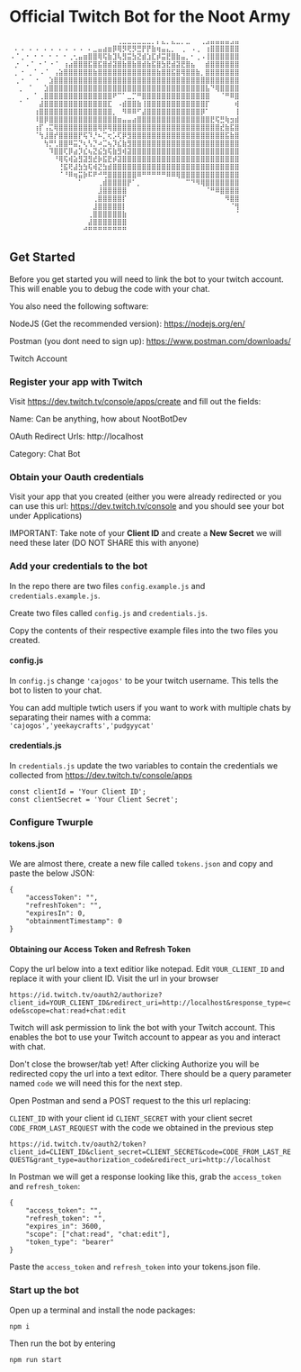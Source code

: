 # Official Twitch Bot for the Noot Army
<!-- language: lang-none -->
```
⠀⠀⠀⠀⠀⠀⠀⠀⠀⠀⠀⠀⠀⠀⠀⠀⠀⠀⠀⠀⠀⠀⢀⣀⣀⣀⣀⣀⣀⡀⡄⣄⡀⣄⣀⡀⣀⠀⠀⢀⣠⣤⣤⣤⣤⣠⣤
⠀⠄⠠⠀⠄⠠⠀⠄⠠⠀⠄⠠⠀⠄⠠⠀⠄⣀⣤⣴⣶⡿⢿⡻⢟⡻⣛⡟⡟⣷⢶⣤⣄⡀⠀⢀⠀⠠⢀⠀⢰⣿⣿⣿⣿⣿⣿
⠠⠈⢀⠐⠀⠂⠐⠀⠂⠐⠀⠂⢀⢂⣤⣶⣿⣿⢿⢯⣷⣹⢧⣻⣭⣳⣝⣾⣱⣏⡾⣭⣟⣿⣷⣤⡀⠂⢀⠠⢸⣿⣿⣿⣿⣿⣿
⠀⡐⠀⠠⠈⠀⠂⠁⠐⠈⠀⢰⣴⣿⣿⣿⣯⣿⣯⣿⣾⣽⣿⣷⣿⣷⣿⣾⣷⣯⣿⣳⣟⣾⣽⣟⣿⣦⠀⠀⣾⣿⣿⣿⣿⣿⣿
⠀⡀⠐⠀⡀⠁⠠⠈⠀⢠⣵⣿⣿⣿⣿⣿⣿⣷⣿⣿⣿⣿⣿⣿⣿⣿⣿⣿⣿⣿⣷⣿⣿⣯⣿⢿⣿⣿⣷⡀⣿⣿⣿⣿⣿⣿⣿
⠀⢀⠐⠀⠀⠐⠀⠀⣱⣿⣿⣿⣿⣿⣿⣿⣿⣿⣿⣿⣿⣿⣿⣿⣿⣿⣿⣿⣿⣿⣿⣿⣿⣿⣿⣿⣿⣿⣿⣿⣿⣿⣿⣿⣿⣿⣿
⠀⠀⡀⠀⠁⠀⠀⣱⣿⣿⣿⣿⣿⣿⣿⣿⣿⣿⣿⣿⣿⣿⣿⣿⣿⣿⣿⣿⣿⣿⣿⣿⣿⣿⣿⣿⣿⣿⣿⣿⣧⠙⢿⣿⣿⣿⣿
⠀⠀⠀⢀⠀⠁⢀⣿⣿⣿⣿⣿⣿⣿⣿⣿⣿⣿⣿⣿⣿⠟⠉⠁⣀⡉⠛⣿⣿⣿⣿⣿⣿⣿⣿⣿⣿⣿⣿⣿⣿⠀⠀⠈⠛⠿⣿
⠀⠀⠁⠀⠀⠀⣼⣿⣿⣿⣿⣿⣿⣿⣿⣿⣿⣿⣿⣿⣏⠀⠠⣾⣿⣿⣷⢸⣿⣿⣿⣿⣿⣿⣿⣿⣿⣿⣿⣿⡏⠀⠀⠀⠀⠀⢾
⠀⠀⠀⠀⠀⢰⣿⣿⣿⣿⣿⣿⣿⣿⣿⣿⣿⣿⣿⣿⣿⡀⠀⠻⠿⠿⠋⣼⣿⣿⣿⣿⣿⣿⣿⣿⣿⣿⣿⡿⠁⠀⠀⠀⠀⠀⢸
⠀⠀⠀⠀⠀⠸⣿⡿⣿⣿⣿⣿⣿⣿⣿⣿⣿⣿⣿⣿⣿⣿⣶⣤⣤⣴⣿⣿⣿⣿⣿⣿⣿⣿⣿⣿⣿⣿⣿⣿⣿⣟⢯⣛⢷⣲⣾
⠀⠀⠀⠀⠀⢰⡏⢠⣍⢿⣿⣿⣿⣿⣿⣿⣿⣿⢿⡿⢿⣿⣿⣿⣿⣿⣿⣿⣿⣿⣿⣿⣿⣿⣿⣿⣿⣿⣿⣿⣿⣿⣿⣞⣷⣯⣿
⠀⠀⠀⠀⠀⠈⢳⣸⣿⡞⣿⣿⣿⣿⡟⢯⠹⡘⠦⡉⢖⡡⢏⡿⣻⣿⣿⣿⣿⣿⣿⣿⣿⣿⣿⣿⣿⣿⣿⣿⣿⣿⣿⣿⣯⣷⣿
⠀⠀⠀⠀⠀⠀⠀⢳⡛⢃⣿⣿⠿⣭⡙⢆⢣⡙⠴⣉⢦⡹⣎⣷⣻⣿⣿⣿⣿⣿⣿⣿⣿⣿⣿⣿⣿⣿⣿⣿⣿⣿⣿⣿⣿⣿⣿
⠀⠀⠀⠀⠀⠀⠀⠀⠹⣿⣿⢏⡿⣴⡹⣎⢦⣝⣮⣳⢯⣷⣻⢾⣽⣿⣿⣿⣿⣿⣿⣿⣿⣿⣿⣿⣿⣿⣿⣿⣿⣿⣿⣿⣿⣿⣿
⠀⠀⠀⠀⠀⠀⠀⠀⠀⠘⢿⢯⢾⣵⣻⣽⣻⣞⡷⣯⣟⡾⣽⣿⣿⣿⣿⣿⣿⣿⣿⣿⣿⣿⣿⣿⣿⣿⣿⣿⣿⣿⣿⣿⣿⣿⣿
⠀⠀⠀⠀⠀⠀⠀⠀⠀⠀⢘⣯⢟⣼⣳⣳⢯⢾⣝⣳⣾⣿⣿⣿⣿⣿⣿⣿⣿⣿⣿⣿⣿⣿⣿⣿⣿⣿⣿⣿⣿⣿⣿⣿⣿⣿⣿
⠀⠀⠀⠀⠀⠀⠀⠀⠀⠀⠈⠘⠿⢶⣭⡷⠯⠟⠚⢛⣿⣿⣿⣿⣿⣿⠿⠛⠛⠛⠛⠛⠿⠿⢿⣿⣿⣿⣿⣿⣿⣿⣿⣿⣿⣿⣿
⠀⠀⠀⠀⠀⠀⠀⠀⠀⠀⠀⠀⠀⠀⠁⠀⠀⠀⢀⣾⣿⣿⣿⣿⡟⠁⡀⠀⠀⠀⠀⠀⠀⠀⠀⠀⠉⠙⠻⢿⣿⣿⣿⣿⣿⣿⣿
⠀⠀⠀⠀⠀⠀⠀⠀⠀⠀⠀⠀⠀⠀⠀⠀⠀⠀⣸⣿⣿⣿⣿⣿⠀⠀⠀⠀⠀⠀⠀⠀⠀⠀⠀⠀⠀⠀⠀⠀⠈⠛⠿⣿⣿⣿⣿
⠀⠀⠀⠀⠀⠀⠀⠀⠀⠀⠀⠀⠀⠀⠀⠀⠀⢀⣿⣿⣿⣿⣿⡏⠀⠀⠀⠀⠀⠀⠀⠀⠀⠀⠀⠀⠀⠀⠀⠀⠀⠀⠀⠀⠻⣿⣿
⠀⠀⠀⠀⠀⠀⠀⠀⠀⠀⠀⠀⠀⠀⠀⠀⠀⣸⣿⣿⣿⣿⣿⡇⠀⠀⠀⠀⠀⠀⠀⠀⠀⠀⠀⠀⠀⠀⠀⠀⠀⠀⠀⠀⠀⠈⢻
⠀⠀⠀⠀⠀⠀⠀⠀⠀⠀⠀⠀⠀⠀⠀⠀⢀⣿⣿⣿⣿⣿⣿⣷⠀⠀⠀⠀⠀⠀⠀⠀⠀⠀⠀⠀⠀⠀⠀⠀⠀⠀⠀⠀⠀⠀⠈
⠀⠀⠀⠀⠀⠀⠀⠀⠀⠀⠀⠀⠀⠀⠀⠀⣼⣿⣿⣿⣿⣿⣿⣿⠀⠀⠀⠀⠀⠀⠀⠀⠀⠀⠀⠀⠀⠀⠀⠀⠀⠀⠀⠀⠀⠀⠀
⠀⠀⠀⠀⠀⠀⠀⠀⠀⠀⠀⠀⠀⠀⠀⠚⠛⠛⠛⠛⠛⠛⠛⠛⠀⠀⠀⠀⠀⠀⠀⠀⠀⠀⠀⠀⠀⠀⠀⠀⠀⠀⠀⠀⠀⠀⠀
```

## Get Started

Before you get started you will need to link the bot to your twitch account. This will enable you to debug the code with your chat.

You also need the following software:

NodeJS (Get the recommended version): https://nodejs.org/en/

Postman (you dont need to sign up): https://www.postman.com/downloads/

Twitch Account

### Register your app with Twitch

Visit https://dev.twitch.tv/console/apps/create and fill out the fields:

Name: Can be anything, how about NootBotDev

OAuth Redirect Urls: http://localhost

Category: Chat Bot

### Obtain your Oauth credentials

Visit your app that you created (either you were already redirected or you can use this url: https://dev.twitch.tv/console and you should see your bot under Applications)

IMPORTANT: Take note of your **Client ID** and create a **New Secret** we will need these later (DO NOT SHARE this with anyone)

### Add your credentials to the bot

In the repo there are two files `config.example.js` and `credentials.example.js`. 

Create two files called `config.js` and `credentials.js`.

Copy the contents of their respective example files into the two files you created.

#### config.js

In `config.js` change `'cajogos'` to be your twitch username. This tells the bot to listen to your chat. 

You can add multiple twtich users if you want to work with multiple chats by separating their names with a comma: `'cajogos','yeekaycrafts','pudgyycat'`

#### credentials.js

In `credentials.js` update the two variables to contain the credentials we collected from https://dev.twitch.tv/console/apps
```
const clientId = 'Your Client ID';
const clientSecret = 'Your Client Secret';
```
### Configure Twurple

#### tokens.json

We are almost there, create a new file called `tokens.json` and copy and paste the below JSON:

```
{
	"accessToken": "",
	"refreshToken": "",
	"expiresIn": 0,
	"obtainmentTimestamp": 0
}
```

#### Obtaining our Access Token and Refresh Token

Copy the url below into a text editior like notepad. Edit `YOUR_CLIENT_ID` and replace it with your client ID. Visit the url in your browser

`https://id.twitch.tv/oauth2/authorize?client_id=YOUR_CLIENT_ID&redirect_uri=http://localhost&response_type=code&scope=chat:read+chat:edit`

Twitch will ask permission to link the bot with your Twitch account. This enables the bot to use your Twitch account to appear as you and interact with chat.

Don't close the browser/tab yet! After clicking Authorize you will be redirected copy the url into a text editor. There should be a query parameter named `code` we will need this for the next step.

Open Postman and send a POST request to the this url replacing: 

`CLIENT_ID` with your client id 
`CLIENT_SECRET` with your client secret 
`CODE_FROM_LAST_REQUEST` with the code we obtained in the previous step

`https://id.twitch.tv/oauth2/token?client_id=CLIENT_ID&client_secret=CLIENT_SECRET&code=CODE_FROM_LAST_REQUEST&grant_type=authorization_code&redirect_uri=http://localhost`

In Postman we will get a response looking like this, grab the `access_token` and `refresh_token`:
```
{
	"access_token": "",
	"refresh_token": "",
	"expires_in": 3600,
	"scope": ["chat:read", "chat:edit"],
	"token_type": "bearer"
}
```
Paste the `access_token` and `refresh_token` into your tokens.json file.

### Start up the bot

Open up a terminal and install the node packages:

`npm i`

Then run the bot by entering

`npm run start`
